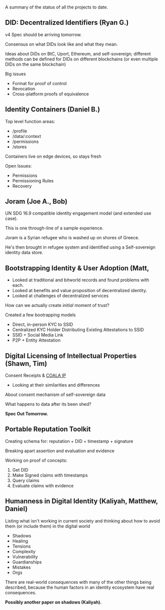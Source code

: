 A summary of the status of all the projects to date.

## DID: Decentralized Identifiers (Ryan G.)

v4 Spec should be arriving tomorrow.

Consensus on what DIDs look like and what they mean.

Ideas about DiDs on BtC, Uport, Ethereum, and self-sovereign; different methods can be defined for DIDs on different blockchains (or even multiple DIDs on the same blockchain)

Big issues
   * Format for proof of control
   * Revocation
   * Cross-platform proofs of equivalence

## Identity Containers (Daniel B.)

Top level function areas:
   * /profile
   * /data/:context
   * /permissions 
   * /stores
   
Containers live on edge devices, so stays fresh

Open Issues:
   * Permissions
   * Permissioning Rules
   * Recovery
   
## Joram (Joe A., Bob)

UN SDG 16.9 compatible identity engagement model (and extended use case).

This is one through-line of a sample experience.

Joram is a Syrian refugee who is washed up on shores of Greece.

He's then brought in refugee system and identified using a Self-sovereign identity data store.

## Bootstrapping Identity & User Adoption (Matt, 

   * Looked at traditional and bitworld records and found problems with each.
   * Looked at benefits and value proposition of decentralized identity.
   * Looked at challenges of decentralized services

How can we actually create _initial_ moment of trust? 

Created a few bootrapping models
   * Direct, in-person KYC to SSID
   * Centralized KYC Holder Distributing Existing Attestations to SSID
   * SSID + Social Media Link
   * P2P + Entity Attestation

## Digital Licensing of Intellectual Properties (Shawn, Tim)

Consent Receipts & [COALA IP](https://github.com/coalaip/specs)
   * Looking at their similarities and differences
   
About consent mechanism of self-sovereign data

What happens to data after its been shed?

**Spec Out Tomorrow.**

## Portable Reputation Toolkit

Creating schema for: reputation + DID + timestamp + signature 

Breaking apart assertion and evaluation and evidence

Working on proof of concepts:

1. Get DID
2. Make Signed claims with timestamps
3. Query claims
4. Evaluate claims with evidence

## Humanness in Digital Identity (Kaliyah, Matthew, Daniel)

Listing what isn't working in current society
and thinking about how to avoid them (or include them) in the digital world

   * Shadows
   * Healing
   * Tensions
   * Complexity
   * Vulnerability
   * Guardianships
   * Mistakes
   * Orgs
   
There are real-world consequences with many of the other things being described, because the human factors in an identity ecosystem have real consequences.
 
 **Possibly another paper on shadows (Kaliyah).**

